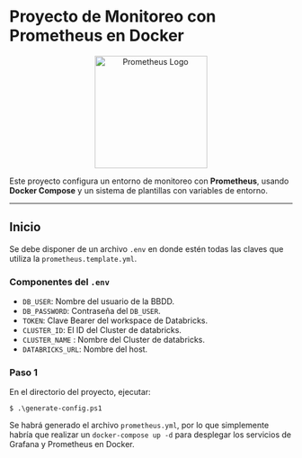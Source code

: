 # Proyecto de Monitoreo con Prometheus en Docker

<div align="center">
  <img src="https://upload.wikimedia.org/wikipedia/commons/3/38/Prometheus_software_logo.svg" alt="Prometheus Logo" width="200"/>
</div>

Este proyecto configura un entorno de monitoreo con **Prometheus**, usando **Docker Compose** y un sistema de plantillas con variables de entorno.

---

## Inicio
Se debe disponer de un archivo `.env` en donde estén todas las claves que utiliza la `prometheus.template.yml`.
### Componentes del `.env`
- `DB_USER`: Nombre del usuario de la BBDD.
- `DB_PASSWORD`: Contraseña del `DB_USER`.
- `TOKEN`: Clave Bearer del workspace de Databricks.
- `CLUSTER_ID`: El ID del Cluster de databricks.
- `CLUSTER_NAME` : Nombre del Cluster de databricks.
- `DATABRICKS_URL`: Nombre del host.
### Paso 1

En el directorio del proyecto, ejecutar:
``` {.sourceCode .bash}
$ .\generate-config.ps1
```
Se habrá generado el archivo `prometheus.yml`, por lo que simplemente habría que realizar un `docker-compose up -d` para desplegar los servicios de Grafana y Prometheus en Docker.



